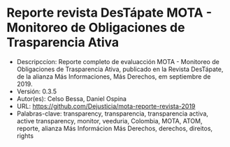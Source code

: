 # Reporte revista DesTápate MOTA - Monitoreo de Obligaciones de Trasparencia Ativa

- Descripccíon: Reporte completo de evaluacción MOTA - Monitoreo de Obligaciones de Trasparencia Ativa, publicado en la Revista DesTápate, de la alianza Más
        Informaciones, Más Derechos, em septiembre de 2019.
- Versión: 0.3.5
- Autor(es): Celso Bessa, Daniel Ospina
- URL: https://github.com/Dejusticia/mota-reporte-revista-2019
- Palabras-clave: transparency, transparencia, transparencia activa, active transparency, monitor, veeduria, Colombia, MOTA, ATOM, reporte, alianza Más Informácion Más Derechos, derechos, direitos, rights
